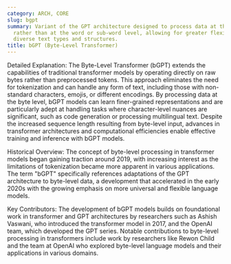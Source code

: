 ```yaml
---
category: ARCH, CORE
slug: bgpt
summary: Variant of the GPT architecture designed to process data at the byte level
  rather than at the word or sub-word level, allowing for greater flexibility in handling
  diverse text types and structures.
title: bGPT (Byte-Level Transformer)
---
```


Detailed Explanation: The Byte-Level Transformer (bGPT) extends the capabilities of traditional transformer models by operating directly on raw bytes rather than preprocessed tokens. This approach eliminates the need for tokenization and can handle any form of text, including those with non-standard characters, emojis, or different encodings. By processing data at the byte level, bGPT models can learn finer-grained representations and are particularly adept at handling tasks where character-level nuances are significant, such as code generation or processing multilingual text. Despite the increased sequence length resulting from byte-level input, advances in transformer architectures and computational efficiencies enable effective training and inference with bGPT models.

Historical Overview: The concept of byte-level processing in transformer models began gaining traction around 2019, with increasing interest as the limitations of tokenization became more apparent in various applications. The term "bGPT" specifically references adaptations of the GPT architecture to byte-level data, a development that accelerated in the early 2020s with the growing emphasis on more universal and flexible language models.

Key Contributors: The development of bGPT models builds on foundational work in transformer and GPT architectures by researchers such as Ashish Vaswani, who introduced the transformer model in 2017, and the OpenAI team, which developed the GPT series. Notable contributions to byte-level processing in transformers include work by researchers like Rewon Child and the team at OpenAI who explored byte-level language models and their applications in various domains.